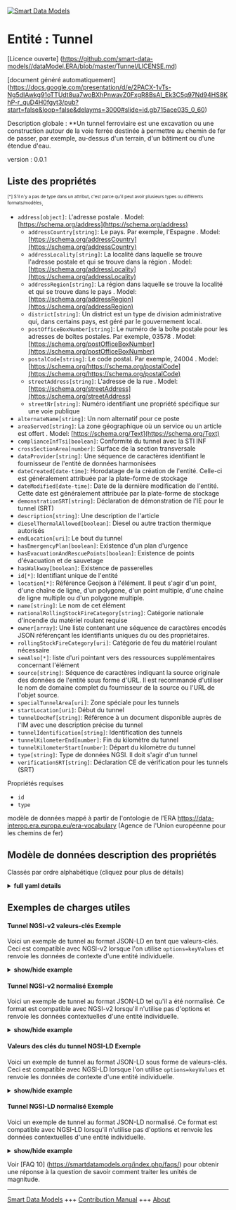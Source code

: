 <!-- 10-Header -->  
[![Smart Data Models](https://smartdatamodels.org/wp-content/uploads/2022/01/SmartDataModels_logo.png "Logo")](https://smartdatamodels.org)  
Entité : Tunnel  
===============<!-- /10-Header -->  
<!-- 15-License -->  
[Licence ouverte] (https://github.com/smart-data-models//dataModel.ERA/blob/master/Tunnel/LICENSE.md)  
[document généré automatiquement] (https://docs.google.com/presentation/d/e/2PACX-1vTs-Ng5dIAwkg91oTTUdt8ua7woBXhPnwavZ0FxgR8BsAI_Ek3C5q97Nd94HS8KhP-r_quD4H0fgyt3/pub?start=false&loop=false&delayms=3000#slide=id.gb715ace035_0_60)  
<!-- /15-License -->  
<!-- 20-Description -->  
Description globale : **Un tunnel ferroviaire est une excavation ou une construction autour de la voie ferrée destinée à permettre au chemin de fer de passer, par exemple, au-dessus d'un terrain, d'un bâtiment ou d'une étendue d'eau.  
version : 0.0.1  
<!-- /20-Description -->  
<!-- 30-PropertiesList -->  

## Liste des propriétés  

<sup><sub>[*] S'il n'y a pas de type dans un attribut, c'est parce qu'il peut avoir plusieurs types ou différents formats/modèles</sub></sup>.  
- `address[object]`: L'adresse postale  . Model: [https://schema.org/address](https://schema.org/address)	- `addressCountry[string]`: Le pays. Par exemple, l'Espagne  . Model: [https://schema.org/addressCountry](https://schema.org/addressCountry)  
	- `addressLocality[string]`: La localité dans laquelle se trouve l'adresse postale et qui se trouve dans la région  . Model: [https://schema.org/addressLocality](https://schema.org/addressLocality)  
	- `addressRegion[string]`: La région dans laquelle se trouve la localité et qui se trouve dans le pays  . Model: [https://schema.org/addressRegion](https://schema.org/addressRegion)  
	- `district[string]`: Un district est un type de division administrative qui, dans certains pays, est géré par le gouvernement local.    
	- `postOfficeBoxNumber[string]`: Le numéro de la boîte postale pour les adresses de boîtes postales. Par exemple, 03578  . Model: [https://schema.org/postOfficeBoxNumber](https://schema.org/postOfficeBoxNumber)  
	- `postalCode[string]`: Le code postal. Par exemple, 24004  . Model: [https://schema.org/https://schema.org/postalCode](https://schema.org/https://schema.org/postalCode)  
	- `streetAddress[string]`: L'adresse de la rue  . Model: [https://schema.org/streetAddress](https://schema.org/streetAddress)  
	- `streetNr[string]`: Numéro identifiant une propriété spécifique sur une voie publique    
- `alternateName[string]`: Un nom alternatif pour ce poste  - `areaServed[string]`: La zone géographique où un service ou un article est offert  . Model: [https://schema.org/Text](https://schema.org/Text)- `complianceInfTsi[boolean]`: Conformité du tunnel avec la STI INF  - `crossSectionArea[number]`: Surface de la section transversale  - `dataProvider[string]`: Une séquence de caractères identifiant le fournisseur de l'entité de données harmonisées  - `dateCreated[date-time]`: Horodatage de la création de l'entité. Celle-ci est généralement attribuée par la plate-forme de stockage  - `dateModified[date-time]`: Date de la dernière modification de l'entité. Cette date est généralement attribuée par la plate-forme de stockage  - `demonstrationSRT[string]`: Déclaration de démonstration de l'IE pour le tunnel (SRT)  - `description[string]`: Une description de l'article  - `dieselThermalAllowed[boolean]`: Diesel ou autre traction thermique autorisés  - `endLocation[uri]`: Le bout du tunnel  - `hasEmergencyPlan[boolean]`: Existence d'un plan d'urgence  - `hasEvacuationAndRescuePoints[boolean]`: Existence de points d'évacuation et de sauvetage  - `hasWalkway[boolean]`: Existence de passerelles  - `id[*]`: Identifiant unique de l'entité  - `location[*]`: Référence Geojson à l'élément. Il peut s'agir d'un point, d'une chaîne de ligne, d'un polygone, d'un point multiple, d'une chaîne de ligne multiple ou d'un polygone multiple.  - `name[string]`: Le nom de cet élément  - `nationalRollingStockFireCategory[string]`: Catégorie nationale d'incendie du matériel roulant requise  - `owner[array]`: Une liste contenant une séquence de caractères encodés JSON référençant les identifiants uniques du ou des propriétaires.  - `rollingStockFireCategory[uri]`: Catégorie de feu du matériel roulant nécessaire  - `seeAlso[*]`: liste d'uri pointant vers des ressources supplémentaires concernant l'élément  - `source[string]`: Séquence de caractères indiquant la source originale des données de l'entité sous forme d'URL. Il est recommandé d'utiliser le nom de domaine complet du fournisseur de la source ou l'URL de l'objet source.  - `specialTunnelArea[uri]`: Zone spéciale pour les tunnels  - `startLocation[uri]`: Début du tunnel  - `tunnelDocRef[string]`: Référence à un document disponible auprès de l'IM avec une description précise du tunnel  - `tunnelIdentification[string]`: Identification des tunnels  - `tunnelKilometerEnd[number]`: Fin du kilomètre du tunnel  - `tunnelKilometerStart[number]`: Départ du kilomètre du tunnel  - `type[string]`: Type de données NGSI. Il doit s'agir d'un tunnel  - `verificationSRT[string]`: Déclaration CE de vérification pour les tunnels (SRT)  <!-- /30-PropertiesList -->  
<!-- 35-RequiredProperties -->  
Propriétés requises  
- `id`  - `type`  <!-- /35-RequiredProperties -->  
<!-- 40-NotesYaml -->  
modèle de données mappé à partir de l'ontologie de l'ERA https://data-interop.era.europa.eu/era-vocabulary (Agence de l'Union européenne pour les chemins de fer)  
<!-- /40-NotesYaml -->  
<!-- 50-DataModelHeader -->  
## Modèle de données description des propriétés  
Classés par ordre alphabétique (cliquez pour plus de détails)  
<!-- /50-DataModelHeader -->  
<!-- 60-ModelYaml -->  
<details><summary><strong>full yaml details</strong></summary>    
```yaml  
Tunnel:    
  description: 'A railway tunnel is an excavation or a construction around the track provided to allow the railway to pass for example higher land, buildings or water.'    
  properties:    
    address:    
      description: The mailing address    
      properties:    
        addressCountry:    
          description: 'The country. For example, Spain'    
          type: string    
          x-ngsi:    
            model: https://schema.org/addressCountry    
            type: Property    
        addressLocality:    
          description: 'The locality in which the street address is, and which is in the region'    
          type: string    
          x-ngsi:    
            model: https://schema.org/addressLocality    
            type: Property    
        addressRegion:    
          description: 'The region in which the locality is, and which is in the country'    
          type: string    
          x-ngsi:    
            model: https://schema.org/addressRegion    
            type: Property    
        district:    
          description: 'A district is a type of administrative division that, in some countries, is managed by the local government'    
          type: string    
          x-ngsi:    
            type: Property    
        postOfficeBoxNumber:    
          description: 'The post office box number for PO box addresses. For example, 03578'    
          type: string    
          x-ngsi:    
            model: https://schema.org/postOfficeBoxNumber    
            type: Property    
        postalCode:    
          description: 'The postal code. For example, 24004'    
          type: string    
          x-ngsi:    
            model: https://schema.org/https://schema.org/postalCode    
            type: Property    
        streetAddress:    
          description: The street address    
          type: string    
          x-ngsi:    
            model: https://schema.org/streetAddress    
            type: Property    
        streetNr:    
          description: Number identifying a specific property on a public street    
          type: string    
          x-ngsi:    
            type: Property    
      type: object    
      x-ngsi:    
        model: https://schema.org/address    
        type: Property    
    alternateName:    
      description: An alternative name for this item    
      type: string    
      x-ngsi:    
        type: Property    
    areaServed:    
      description: The geographic area where a service or offered item is provided    
      type: string    
      x-ngsi:    
        model: https://schema.org/Text    
        type: Property    
    complianceInfTsi:    
      description: Compliance of the tunnel with INF TSI    
      type: boolean    
      x-ngsi:    
        type: Property    
    crossSectionArea:    
      description: Cross section area    
      type: number    
      x-ngsi:    
        type: Property    
    dataProvider:    
      description: A sequence of characters identifying the provider of the harmonised data entity    
      type: string    
      x-ngsi:    
        type: Property    
    dateCreated:    
      description: Entity creation timestamp. This will usually be allocated by the storage platform    
      format: date-time    
      type: string    
      x-ngsi:    
        type: Property    
    dateModified:    
      description: Timestamp of the last modification of the entity. This will usually be allocated by the storage platform    
      format: date-time    
      type: string    
      x-ngsi:    
        type: Property    
    demonstrationSRT:    
      description: EI declaration of demonstration for tunnel (SRT)    
      type: string    
      x-ngsi:    
        type: Property    
    description:    
      description: A description of this item    
      type: string    
      x-ngsi:    
        type: Property    
    dieselThermalAllowed:    
      description: Diesel or other thermal traction allowed    
      type: boolean    
      x-ngsi:    
        type: Property    
    endLocation:    
      description: End of tunnel    
      format: uri    
      type: string    
      x-ngsi:    
        type: Relationship    
    hasEmergencyPlan:    
      description: Existence of emergency plan    
      type: boolean    
      x-ngsi:    
        type: Property    
    hasEvacuationAndRescuePoints:    
      description: Existence of evacuation and rescue points    
      type: boolean    
      x-ngsi:    
        type: Property    
    hasWalkway:    
      description: Existence of walkways    
      type: boolean    
      x-ngsi:    
        type: Property    
    id:    
      anyOf:    
        - description: Identifier format of any NGSI entity    
          maxLength: 256    
          minLength: 1    
          pattern: ^[\w\-\.\{\}\$\+\*\[\]`|~^@!,:\\]+$    
          type: string    
          x-ngsi:    
            type: Property    
        - description: Identifier format of any NGSI entity    
          format: uri    
          type: string    
          x-ngsi:    
            type: Property    
      description: Unique identifier of the entity    
      x-ngsi:    
        type: Relationship    
    location:    
      description: 'Geojson reference to the item. It can be Point, LineString, Polygon, MultiPoint, MultiLineString or MultiPolygon'    
      oneOf:    
        - description: Geojson reference to the item. Point    
          properties:    
            bbox:    
              items:    
                type: number    
              minItems: 4    
              type: array    
            coordinates:    
              items:    
                type: number    
              minItems: 2    
              type: array    
            type:    
              enum:    
                - Point    
              type: string    
          required:    
            - type    
            - coordinates    
          title: GeoJSON Point    
          type: object    
          x-ngsi:    
            type: GeoProperty    
        - description: Geojson reference to the item. LineString    
          properties:    
            bbox:    
              items:    
                type: number    
              minItems: 4    
              type: array    
            coordinates:    
              items:    
                items:    
                  type: number    
                minItems: 2    
                type: array    
              minItems: 2    
              type: array    
            type:    
              enum:    
                - LineString    
              type: string    
          required:    
            - type    
            - coordinates    
          title: GeoJSON LineString    
          type: object    
          x-ngsi:    
            type: GeoProperty    
        - description: Geojson reference to the item. Polygon    
          properties:    
            bbox:    
              items:    
                type: number    
              minItems: 4    
              type: array    
            coordinates:    
              items:    
                items:    
                  items:    
                    type: number    
                  minItems: 2    
                  type: array    
                minItems: 4    
                type: array    
              type: array    
            type:    
              enum:    
                - Polygon    
              type: string    
          required:    
            - type    
            - coordinates    
          title: GeoJSON Polygon    
          type: object    
          x-ngsi:    
            type: GeoProperty    
        - description: Geojson reference to the item. MultiPoint    
          properties:    
            bbox:    
              items:    
                type: number    
              minItems: 4    
              type: array    
            coordinates:    
              items:    
                items:    
                  type: number    
                minItems: 2    
                type: array    
              type: array    
            type:    
              enum:    
                - MultiPoint    
              type: string    
          required:    
            - type    
            - coordinates    
          title: GeoJSON MultiPoint    
          type: object    
          x-ngsi:    
            type: GeoProperty    
        - description: Geojson reference to the item. MultiLineString    
          properties:    
            bbox:    
              items:    
                type: number    
              minItems: 4    
              type: array    
            coordinates:    
              items:    
                items:    
                  items:    
                    type: number    
                  minItems: 2    
                  type: array    
                minItems: 2    
                type: array    
              type: array    
            type:    
              enum:    
                - MultiLineString    
              type: string    
          required:    
            - type    
            - coordinates    
          title: GeoJSON MultiLineString    
          type: object    
          x-ngsi:    
            type: GeoProperty    
        - description: Geojson reference to the item. MultiLineString    
          properties:    
            bbox:    
              items:    
                type: number    
              minItems: 4    
              type: array    
            coordinates:    
              items:    
                items:    
                  items:    
                    items:    
                      type: number    
                    minItems: 2    
                    type: array    
                  minItems: 4    
                  type: array    
                type: array    
              type: array    
            type:    
              enum:    
                - MultiPolygon    
              type: string    
          required:    
            - type    
            - coordinates    
          title: GeoJSON MultiPolygon    
          type: object    
          x-ngsi:    
            type: GeoProperty    
      x-ngsi:    
        type: GeoProperty    
    name:    
      description: The name of this item    
      type: string    
      x-ngsi:    
        type: Property    
    nationalRollingStockFireCategory:    
      description: National fire category of rolling stock required    
      type: string    
      x-ngsi:    
        type: Property    
    owner:    
      description: A List containing a JSON encoded sequence of characters referencing the unique Ids of the owner(s)    
      items:    
        anyOf:    
          - description: Identifier format of any NGSI entity    
            maxLength: 256    
            minLength: 1    
            pattern: ^[\w\-\.\{\}\$\+\*\[\]`|~^@!,:\\]+$    
            type: string    
            x-ngsi:    
              type: Property    
          - description: Identifier format of any NGSI entity    
            format: uri    
            type: string    
            x-ngsi:    
              type: Property    
        description: Unique identifier of the entity    
        x-ngsi:    
          type: Relationship    
      type: array    
      x-ngsi:    
        type: Property    
    rollingStockFireCategory:    
      description: Fire category of rolling stock required    
      format: uri    
      type: string    
      x-ngsi:    
        type: Relationship    
    seeAlso:    
      description: list of uri pointing to additional resources about the item    
      oneOf:    
        - items:    
            format: uri    
            type: string    
          minItems: 1    
          type: array    
        - format: uri    
          type: string    
      x-ngsi:    
        type: Property    
    source:    
      description: 'A sequence of characters giving the original source of the entity data as a URL. Recommended to be the fully qualified domain name of the source provider, or the URL to the source object'    
      type: string    
      x-ngsi:    
        type: Property    
    specialTunnelArea:    
      description: Special tunnel area    
      format: uri    
      type: string    
      x-ngsi:    
        type: Relationship    
    startLocation:    
      description: Start of tunnel    
      format: uri    
      type: string    
      x-ngsi:    
        type: Relationship    
    tunnelDocRef:    
      description: Reference to a document available from the IM with precise description of the tunnel    
      type: string    
      x-ngsi:    
        type: Property    
    tunnelIdentification:    
      description: Tunnel identification    
      type: string    
      x-ngsi:    
        type: Property    
    tunnelKilometerEnd:    
      description: Tunnel kilometer end    
      type: number    
      x-ngsi:    
        type: Property    
    tunnelKilometerStart:    
      description: Tunnel kilometer start    
      type: number    
      x-ngsi:    
        type: Property    
    type:    
      description: NGSI data type. It has to be Tunnel    
      enum:    
        - Tunnel    
      type: string    
      x-ngsi:    
        type: Property    
    verificationSRT:    
      description: EC declaration of verification for tunnel (SRT)    
      type: string    
      x-ngsi:    
        type: Property    
  required:    
    - id    
    - type    
  type: object    
  x-derived-from: http://data.europa.eu/949/Tunnel    
  x-disclaimer: 'Redistribution and use in source and binary forms, with or without modification, are permitted  provided that the license conditions are met. Copyleft (c) 2024 Contributors to Smart Data Models Program'    
  x-license-url: https://github.com/smart-data-models/dataModel.ERA/blob/master/Tunnel/LICENSE.md    
  x-model-schema: https://smart-data-models.github.io/dataModel.ERA/Certificate/schema.json    
  x-model-tags: 'ERA vocabulary, railway, train'    
  x-version: 0.0.1    
```  
</details>    
<!-- /60-ModelYaml -->  
<!-- 70-MiddleNotes -->  
<!-- /70-MiddleNotes -->  
<!-- 80-Examples -->  
## Exemples de charges utiles  
#### Tunnel NGSI-v2 valeurs-clés Exemple  
Voici un exemple de tunnel au format JSON-LD en tant que valeurs-clés. Ceci est compatible avec NGSI-v2 lorsque l'on utilise `options=keyValues` et renvoie les données de contexte d'une entité individuelle.  
<details><summary><strong>show/hide example</strong></summary>    
```json  
{  
  "id": "urn:ngsi-ld:Tunnel:id:LHUX:38737711",  
  "dateCreated": "1993-07-30T17:21:52Z",  
  "dateModified": "1993-08-21T03:30:26Z",  
  "source": "Arrive goal matter bank next.",  
  "name": "Open happen water without bring type.",  
  "alternateName": "Not strategy respond sign hospital pull under budget. Type Democrat product. Guess some campaign people according.",  
  "description": "Vote site huge everybody save stuff fall. Stock natural probably true project else mouth skill. Reveal buil",  
  "dataProvider": "Moment where many forward wrong western season. Blood clearly daughter computer prove military.",  
  "owner": [  
    "urn:ngsi-ld:Tunnel:items:FLGJ:73287977",  
    "urn:ngsi-ld:Tunnel:items:KDIS:91192246"  
  ],  
  "seeAlso": [  
    "urn:ngsi-ld:Tunnel:items:VMTM:63360939"  
  ],  
  "location": {  
    "type": "Point",  
    "coordinates": [  
      31.3980825,  
      74.021124  
    ]  
  },  
  "address": {  
    "streetAddress": "Foot stock case full according. Interesting record boy yeah.",  
    "addressLocality": "Then itself if owner across stage. Star hard blood fish thing rad",  
    "addressRegion": "Green customer when such heart make year cell. Toward military fight task. Without true drive still recently culture culture.",  
    "addressCountry": "Wait family smile remain. Report home media kind item assume.",  
    "postalCode": "Nature news stop total. Student measure hair century.",  
    "postOfficeBoxNumber": "Door message care security sound artist leave. Successful kid believe yoursel",  
    "streetNr": "According wor",  
    "district": "Eye reality attorney surface argue though ever. Herself usually in police according order degree. Production write back wear green forward."  
  },  
  "areaServed": "Range these design. Tv take understand first campaign natural century.",  
  "type": "Tunnel",  
  "complianceInfTsi": false,  
  "crossSectionArea": 864,  
  "demonstrationSRT": "American whole magazine truth ",  
  "dieselThermalAllowed": true,  
  "hasEmergencyPlan": true,  
  "hasEvacuationAndRescuePoints": false,  
  "hasWalkway": false,  
  "nationalRollingStockFireCategory": "Government first policy daughter. Local tend employee source nature add rest. Report size personal partner stock four.",  
  "tunnelDocRef": "Course nothing draw whose. Language ball f",  
  "tunnelIdentification": "Onto knowledge other his offer face country. Almost wonder employee attorney. Theory type successful together. Raise study modern mi",  
  "tunnelKilometerEnd": 954.8,  
  "tunnelKilometerStart": 16.2,  
  "verificationSRT": "Change remain fly reach detail rule church.",  
  "endLocation": "urn:ngsi-ld:Tunnel:endLocation:ZSDZ:47247488",  
  "rollingStockFireCategory": "urn:ngsi-ld:Tunnel:rollingStockFireCategory:HWDR:37365505",  
  "specialTunnelArea": "urn:ngsi-ld:Tunnel:specialTunnelArea:MEMD:08918829",  
  "startLocation": "urn:ngsi-ld:Tunnel:startLocation:ZKRP:09411129",  
  "@contex": [  
    "https://raw.githubusercontent.com/smart-data-models/dataModel.ERA/master/context.jsonld"  
  ]  
}  
```  
</details>  
#### Tunnel NGSI-v2 normalisé Exemple  
Voici un exemple de tunnel au format JSON-LD tel qu'il a été normalisé. Ce format est compatible avec NGSI-v2 lorsqu'il n'utilise pas d'options et renvoie les données contextuelles d'une entité individuelle.  
<details><summary><strong>show/hide example</strong></summary>    
```json  
{  
  "id": "urn:ngsi-ld:Tunnel:id:LHUX:38737711",  
  "dateCreated": {  
    "type": "DateTime",  
    "value": "1993-07-30T17:21:52Z"  
  },  
  "dateModified": {  
    "type": "DateTime",  
    "value": "1993-08-21T03:30:26Z"  
  },  
  "source": {  
    "type": "Text",  
    "value": "Arrive goal matter bank next."  
  },  
  "name": {  
    "type": "Text",  
    "value": "Open happen water without bring type."  
  },  
  "alternateName": {  
    "type": "Text",  
    "value": "Not strategy respond sign hospital pull under budget. Type Democrat product. Guess some campaign people according."  
  },  
  "description": {  
    "type": "Text",  
    "value": "Vote site huge everybody save stuff fall. Stock natural probably true project else mouth skill. Reveal buil"  
  },  
  "dataProvider": {  
    "type": "Text",  
    "value": "Moment where many forward wrong western season. Blood clearly daughter computer prove military."  
  },  
  "owner": {  
    "type": "StructuredValue",  
    "value": [  
      "urn:ngsi-ld:Tunnel:items:FLGJ:73287977",  
      "urn:ngsi-ld:Tunnel:items:KDIS:91192246"  
    ]  
  },  
  "seeAlso": {  
    "type": "StructuredValue",  
    "value": [  
      "urn:ngsi-ld:Tunnel:items:VMTM:63360939"  
    ]  
  },  
  "location": {  
    "type": "geo:json",  
    "value": {  
      "type": "Point",  
      "coordinates": {  
        "type": "StructuredValue",  
        "value": [  
          31.3980825,  
          74.021124  
        ]  
      }  
    }  
  },  
  "address": {  
    "type": "StructuredValue",  
    "value": {  
      "streetAddress": {  
        "type": "Text",  
        "value": "Foot stock case full according. Interesting record boy yeah."  
      },  
      "addressLocality": {  
        "type": "Text",  
        "value": "Then itself if owner across stage. Star hard blood fish thing rad"  
      },  
      "addressRegion": {  
        "type": "Text",  
        "value": "Green customer when such heart make year cell. Toward military fight task. Without true drive still recently culture culture."  
      },  
      "addressCountry": {  
        "type": "Text",  
        "value": "Wait family smile remain. Report home media kind item assume."  
      },  
      "postalCode": {  
        "type": "Text",  
        "value": "Nature news stop total. Student measure hair century."  
      },  
      "postOfficeBoxNumber": {  
        "type": "Text",  
        "value": "Door message care security sound artist leave. Successful kid believe yoursel"  
      },  
      "streetNr": {  
        "type": "Text",  
        "value": "According wor"  
      },  
      "district": {  
        "type": "Text",  
        "value": "Eye reality attorney surface argue though ever. Herself usually in police according order degree. Production write back wear green forward."  
      }  
    }  
  },  
  "areaServed": {  
    "type": "Text",  
    "value": "Range these design. Tv take understand first campaign natural century."  
  },  
  "type": "Tunnel",  
  "complianceInfTsi": {  
    "type": "Boolean",  
    "value": false  
  },  
  "crossSectionArea": {  
    "type": "Number",  
    "value": 864  
  },  
  "demonstrationSRT": {  
    "type": "Text",  
    "value": "American whole magazine truth "  
  },  
  "dieselThermalAllowed": {  
    "type": "Boolean",  
    "value": true  
  },  
  "hasEmergencyPlan": {  
    "type": "Boolean",  
    "value": true  
  },  
  "hasEvacuationAndRescuePoints": {  
    "type": "Boolean",  
    "value": false  
  },  
  "hasWalkway": {  
    "type": "Boolean",  
    "value": false  
  },  
  "nationalRollingStockFireCategory": {  
    "type": "Text",  
    "value": "Government first policy daughter. Local tend employee source nature add rest. Report size personal partner stock four."  
  },  
  "tunnelDocRef": {  
    "type": "Text",  
    "value": "Course nothing draw whose. Language ball f"  
  },  
  "tunnelIdentification": {  
    "type": "Text",  
    "value": "Onto knowledge other his offer face country. Almost wonder employee attorney. Theory type successful together. Raise study modern mi"  
  },  
  "tunnelKilometerEnd": {  
    "type": "Number",  
    "value": 954.8  
  },  
  "tunnelKilometerStart": {  
    "type": "Number",  
    "value": 16.2  
  },  
  "verificationSRT": {  
    "type": "Text",  
    "value": "Change remain fly reach detail rule church."  
  },  
  "endLocation": {  
    "type": "Text",  
    "value": "urn:ngsi-ld:Tunnel:endLocation:ZSDZ:47247488"  
  },  
  "rollingStockFireCategory": {  
    "type": "Text",  
    "value": "urn:ngsi-ld:Tunnel:rollingStockFireCategory:HWDR:37365505"  
  },  
  "specialTunnelArea": {  
    "type": "Text",  
    "value": "urn:ngsi-ld:Tunnel:specialTunnelArea:MEMD:08918829"  
  },  
  "startLocation": {  
    "type": "Text",  
    "value": "urn:ngsi-ld:Tunnel:startLocation:ZKRP:09411129"  
  }  
}  
```  
</details>  
#### Valeurs des clés du tunnel NGSI-LD Exemple  
Voici un exemple de tunnel au format JSON-LD sous forme de valeurs-clés. Ceci est compatible avec NGSI-LD lorsque l'on utilise `options=keyValues` et renvoie les données de contexte d'une entité individuelle.  
<details><summary><strong>show/hide example</strong></summary>    
```json  
{  
  "id": "urn:ngsi-ld:Tunnel:id:LHUX:38737711",  
  "dateCreated": "1993-07-30T17:21:52Z",  
  "dateModified": "1993-08-21T03:30:26Z",  
  "source": "Arrive goal matter bank next.",  
  "name": "Open happen water without bring type.",  
  "alternateName": "Not strategy respond sign hospital pull under budget. Type Democrat product. Guess some campaign people according.",  
  "description": "Vote site huge everybody save stuff fall. Stock natural probably true project else mouth skill. Reveal buil",  
  "dataProvider": "Moment where many forward wrong western season. Blood clearly daughter computer prove military.",  
  "owner": [  
    "urn:ngsi-ld:Tunnel:items:FLGJ:73287977",  
    "urn:ngsi-ld:Tunnel:items:KDIS:91192246"  
  ],  
  "seeAlso": [  
    "urn:ngsi-ld:Tunnel:items:VMTM:63360939"  
  ],  
  "location": {  
    "type": "Point",  
    "coordinates": [  
      31.3980825,  
      74.021124  
    ]  
  },  
  "address": {  
    "streetAddress": "Foot stock case full according. Interesting record boy yeah.",  
    "addressLocality": "Then itself if owner across stage. Star hard blood fish thing rad",  
    "addressRegion": "Green customer when such heart make year cell. Toward military fight task. Without true drive still recently culture culture.",  
    "addressCountry": "Wait family smile remain. Report home media kind item assume.",  
    "postalCode": "Nature news stop total. Student measure hair century.",  
    "postOfficeBoxNumber": "Door message care security sound artist leave. Successful kid believe yoursel",  
    "streetNr": "According wor",  
    "district": "Eye reality attorney surface argue though ever. Herself usually in police according order degree. Production write back wear green forward."  
  },  
  "areaServed": "Range these design. Tv take understand first campaign natural century.",  
  "type": "Tunnel",  
  "complianceInfTsi": false,  
  "crossSectionArea": 864,  
  "demonstrationSRT": "American whole magazine truth ",  
  "dieselThermalAllowed": true,  
  "hasEmergencyPlan": true,  
  "hasEvacuationAndRescuePoints": false,  
  "hasWalkway": false,  
  "nationalRollingStockFireCategory": "Government first policy daughter. Local tend employee source nature add rest. Report size personal partner stock four.",  
  "tunnelDocRef": "Course nothing draw whose. Language ball f",  
  "tunnelIdentification": "Onto knowledge other his offer face country. Almost wonder employee attorney. Theory type successful together. Raise study modern mi",  
  "tunnelKilometerEnd": 954.8,  
  "tunnelKilometerStart": 16.2,  
  "verificationSRT": "Change remain fly reach detail rule church.",  
  "endLocation": "urn:ngsi-ld:Tunnel:endLocation:ZSDZ:47247488",  
  "rollingStockFireCategory": "urn:ngsi-ld:Tunnel:rollingStockFireCategory:HWDR:37365505",  
  "specialTunnelArea": "urn:ngsi-ld:Tunnel:specialTunnelArea:MEMD:08918829",  
  "startLocation": "urn:ngsi-ld:Tunnel:startLocation:ZKRP:09411129",  
  "@context": [  
    "https://smartdatamodels.org/context.jsonld"  
  ],  
  "@contex": [  
    "https://raw.githubusercontent.com/smart-data-models/dataModel.ERA/master/context.jsonld"  
  ]  
}  
```  
</details>  
#### Tunnel NGSI-LD normalisé Exemple  
Voici un exemple de tunnel au format JSON-LD normalisé. Ce format est compatible avec NGSI-LD lorsqu'il n'utilise pas d'options et renvoie les données contextuelles d'une entité individuelle.  
<details><summary><strong>show/hide example</strong></summary>    
```json  
{  
  "id": "urn:ngsi-ld:Tunnel:id:YMRP:29425393",  
  "dateCreated": {  
    "type": "Property",  
    "value": {  
      "@type": "DateTime",  
      "@value": "1970-10-12T15:22:01Z"  
    }  
  },  
  "dateModified": {  
    "type": "Property",  
    "value": {  
      "@type": "DateTime",  
      "@value": "2000-08-21T06:04:12Z"  
    }  
  },  
  "source": {  
    "type": "Property",  
    "value": "Prevent before forget ask successful. Identify strategy character answer."  
  },  
  "name": {  
    "type": "Property",  
    "value": "Modern us visit money. Experience yourself life home section may bar discover. How without suggest"  
  },  
  "alternateName": {  
    "type": "Property",  
    "value": "Outside gas admit age. War remember effort lose throughout single possible. Image perhaps floor style me."  
  },  
  "description": {  
    "type": "Property",  
    "value": ""  
  },  
  "dataProvider": {  
    "type": "Property",  
    "value": "Across employee usually avoid police my. Third today run discuss night major now itself. American bring here sea money s"  
  },  
  "owner": {  
    "type": "Property",  
    "value": [  
      "urn:ngsi-ld:Tunnel:items:EHZA:05225209",  
      "urn:ngsi-ld:Tunnel:items:CCXR:67610141"  
    ]  
  },  
  "seeAlso": {  
    "type": "Property",  
    "value": [  
      "urn:ngsi-ld:Tunnel:items:ICRE:18932978"  
    ]  
  },  
  "location": {  
    "type": "Property",  
    "value": {  
      "type": "Point",  
      "coordinates": [  
        -46.185967,  
        147.441006  
      ]  
    }  
  },  
  "address": {  
    "type": "Property",  
    "value": {  
      "streetAddress": "Six throw concern day order knowledge. And director then begin federal old above.",  
      "addressLocality": "Once human computer same leader. Federal prepare adult partner light amount. Direction my bag",  
      "addressRegion": "Prevent author allow candidate. Run beautiful rise suddenly current resource. Talk decade her both professor manage interview.",  
      "addressCountry": "Executive seek source southern item. Easy cause together foreign.",  
      "postalCode": "Energy notice hundred then. Certain human parent none suggest like which.",  
      "postOfficeBoxNumber": "Outside miss region. Letter standard coach call leave dark leg. Official fire generation table everyone.",  
      "streetNr": "Nature tough walk number. Fund address name.",  
      "district": "Production life me position type. While miss check purpose major oil including."  
    }  
  },  
  "areaServed": {  
    "type": "Property",  
    "value": "Mission news student your. Late enjoy figure physical."  
  },  
  "type": "Tunnel",  
  "complianceInfTsi": {  
    "type": "Property",  
    "value": true  
  },  
  "crossSectionArea": {  
    "type": "Property",  
    "value": 753  
  },  
  "demonstrationSRT": {  
    "type": "Property",  
    "value": "Computer fire say hotel though ef"  
  },  
  "dieselThermalAllowed": {  
    "type": "Property",  
    "value": true  
  },  
  "hasEmergencyPlan": {  
    "type": "Property",  
    "value": true  
  },  
  "hasEvacuationAndRescuePoints": {  
    "type": "Property",  
    "value": true  
  },  
  "hasWalkway": {  
    "type": "Property",  
    "value": true  
  },  
  "nationalRollingStockFireCategory": {  
    "type": "Property",  
    "value": "Safe cost just force business career save. Will act raise according method customer share."  
  },  
  "tunnelDocRef": {  
    "type": "Property",  
    "value": "Floor campaign later bar performance. Pay scientist senior girl. T"  
  },  
  "tunnelIdentification": {  
    "type": "Property",  
    "value": "Kid who detail look bad. Certainly environmental politics. Local serious take along occur."  
  },  
  "tunnelKilometerEnd": {  
    "type": "Property",  
    "value": 986.2  
  },  
  "tunnelKilometerStart": {  
    "type": "Property",  
    "value": 714.8  
  },  
  "verificationSRT": {  
    "type": "Property",  
    "value": "Final light treat against enter especially. Energy compare week performance table. Conference front team late once wind."  
  },  
  "endLocation": {  
    "type": "Relationship",  
    "object": "urn:ngsi-ld:Tunnel:endLocation:WRDQ:94614100"  
  },  
  "rollingStockFireCategory": {  
    "type": "Relationship",  
    "object": "urn:ngsi-ld:Tunnel:rollingStockFireCategory:IAAZ:08611397"  
  },  
  "specialTunnelArea": {  
    "type": "Relationship",  
    "object": "urn:ngsi-ld:Tunnel:specialTunnelArea:VINZ:05152325"  
  },  
  "startLocation": {  
    "type": "Relationship",  
    "object": "urn:ngsi-ld:Tunnel:startLocation:UCYY:96379223"  
  },  
  "@context": [  
    "https://smartdatamodels.org/context.jsonld"  
  ],  
  "@contex": [  
    "https://raw.githubusercontent.com/smart-data-models/dataModel.ERA/master/context.jsonld"  
  ]  
}  
```  
</details><!-- /80-Examples -->  
<!-- 90-FooterNotes -->  
<!-- /90-FooterNotes -->  
<!-- 95-Units -->  
Voir [FAQ 10] (https://smartdatamodels.org/index.php/faqs/) pour obtenir une réponse à la question de savoir comment traiter les unités de magnitude.  
<!-- /95-Units -->  
<!-- 97-LastFooter -->  
---  
[Smart Data Models](https://smartdatamodels.org) +++ [Contribution Manual](https://bit.ly/contribution_manual) +++ [About](https://bit.ly/Introduction_SDM)<!-- /97-LastFooter -->  
